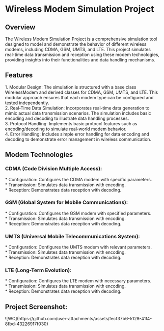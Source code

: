 <h1>Wireless Modem Simulation Project</h1>

<h2>Overview</h2>
The Wireless Modem Simulation Project is a comprehensive simulation tool designed to model and demonstrate the behavior of different wireless modems, including CDMA, GSM, UMTS, and LTE. This project simulates real-time data transmission and reception using these modem technologies, providing insights into their functionalities and data handling mechanisms.

<h2>Features</h2>
1. Modular Design: The simulation is structured with a base class WirelessModem and derived classes for CDMA, GSM, UMTS, and LTE. This modular approach ensures that each modem type can be configured and tested independently.</br>
2. Real-Time Data Simulation: Incorporates real-time data generation to mimic actual data transmission scenarios. The simulation includes basic encoding and decoding to illustrate data handling processes.</br>
3. Protocol Handling: Implements basic protocol features such as encoding/decoding to simulate real-world modem behavior.</br>
4. Error Handling: Includes simple error handling for data encoding and decoding to demonstrate error management in wireless communication.

<h2>Modem Technologies</h2>
<h3>CDMA (Code Division Multiple Access):</h3>
* Configuration: Configures the CDMA modem with specific parameters.</br>
* Transmission: Simulates data transmission with encoding.</br>
* Reception: Demonstrates data reception with decoding.

<h3>GSM (Global System for Mobile Communications):</h3>
* Configuration: Configures the GSM modem with specified parameters.</br>
* Transmission: Simulates data transmission with encoding.</br>
* Reception: Demonstrates data reception with decoding.

<h3>UMTS (Universal Mobile Telecommunications System):</h3>
* Configuration: Configures the UMTS modem with relevant parameters.</br>
* Transmission: Simulates data transmission with encoding.</br>
* Reception: Demonstrates data reception with decoding.

<h3>LTE (Long-Term Evolution):</h3>
* Configuration: Configures the LTE modem with necessary parameters.</br>
* Transmission: Simulates data transmission with encoding.</br>
* Reception: Demonstrates data reception with decoding.

<h2>Project Screenshot:</h2>
![WC](https://github.com/user-attachments/assets/fecf37b6-5128-41f4-8fbd-43226917f030)
